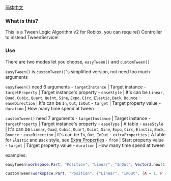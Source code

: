 [简体中文](https://github.com/Verycuteabbey/Algorithms/blob/main/Tween/v2/README_CN.md)
### What is this?
This is a Tween Logic Algorithm v2 for Roblox, you can require() Controller to instead TweenService!
### Use
There are two modes let you choose, `easyTween()` and `customTween()`

`easyTween()` is `customTween()`'s simplified version, not need too much arguments

`easyTween()` need 6 arguments
	- `targetInstance` | Target instance
	- `targetProperty` | Target instance's property
	- `easeStyle` | It's can be `Linear`, `Quad`, `Cubic`, `Quart`, `Quint`, `Sine`, `Expo`, `Circ`, `Elastic`, `Back`, `Bounce`
	- `easeDirection` | It's can be `In`, `Out`, `InOut`
	- `target` | Target property value
	- `duration` | How many time spend at tween
	
`customTween()` need 7 arguments
	- `targetInstance` | Target instance
	- `targetProperty` | Target instance's property
	- `easeType` | A table
		- `easeStyle` | It's can be `Linear`, `Quad`, `Cubic`, `Quart`, `Quint`, `Sine`, `Expo`, `Circ`, `Elastic`, `Back`, `Bounce`
		- `easeDirection` | It's can be `In`, `Out`, `InOut`
		- `extraProperties` | A table for `Elastic` and `Back` style, see [Extra Properties](https://github.com/Verycuteabbey/Algorithms/tree/main/v1/Tween#extra-properties)
	- `from` | Start property value
	- `target` | Target property value
	- `duration` | How many time spend at tween

examples:
```lua
easyTween(workspace.Part, "Position", "Linear", "InOut", Vector3.new(1, 1, 1), 1);
```
```lua
customTween(workspace.Part, "Position", {"Linear", "InOut", {A = 1, P = 2, S = 3}}, Vector3.new(0, 0, 0), Vector3.new(1, 1, 1), 1);
```
